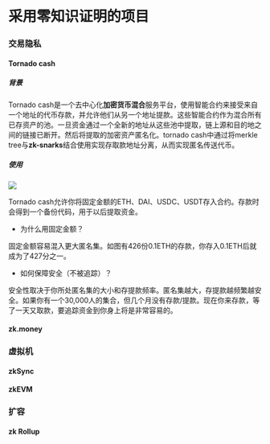 # 采用零知识证明的项目

### 交易隐私

#### Tornado cash

##### 背景

Tornado cash是一个去中心化**加密货币混合**服务平台，使用智能合约来接受来自一个地址的代币存款，并允许他们从另一个地址提款。这些智能合约作为混合所有已存资产的池。一旦资金通过一个全新的地址从这些池中提取，链上源和目的地之间的链接已断开。然后将提取的加密资产匿名化。tornado cash中通过将merkle tree与**zk-snarks**结合使用实现存取款地址分离，从而实现匿名传送代币。

##### 使用

![](/Users/confucian/TaiDi-Tech/github-repo/ZK-Learn/img/tornado_cash.png)

Tornado cash允许你将固定金额的ETH、DAI、USDC、USDT存入合约。存款时会得到一个备份代码，用于以后提取资金。

- 为什么用固定金额？

固定金额容易混入更大匿名集。如图有426份0.1ETH的存款，你存入0.1ETH后就成为了427分之一。

- 如何保障安全（不被追踪）？

安全性取决于你所处匿名集的大小和存提款频率。匿名集越大，存提款越频繁越安全。如果你有一个30,000人的集合，但几个月没有存款/提款。现在你来存款，等了一天又取款，要追踪资金到你身上将是非常容易的。

#### zk.money

### 虚拟机

#### zkSync

#### zkEVM

### 扩容

#### zk Rollup